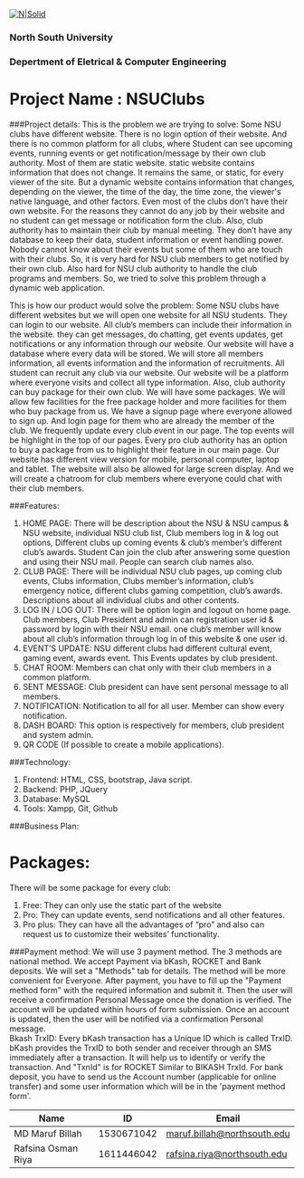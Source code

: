[![N|Solid](http://www.northsouth.edu/newassets/images/nsu-photo/logo-4.png)]()

###  North South University
###  Depertment of Eletrical & Computer Engineering

# Project Name : NSUClubs



###Project details:
This is the problem we are trying to solve: Some NSU clubs have different website. There is no login option of their website. And there is no common platform for all clubs, where Student can see upcoming events, running events or get notification/message by their own club authority. Most of them are static website. static website contains information that does not change. It remains the same, or static, for every viewer of the site. But a dynamic website contains information that changes, depending on the viewer, the time of the day, the time zone, the viewer's native language, and other factors.  Even most of the clubs don’t have their own website. For the reasons they cannot do any job by their website and no student can get message or notification form the club. Also, club authority has to maintain their club by manual meeting. They don’t have any database to keep their data, student information or event handling power. Nobody cannot know about their events but some of them who are touch with their clubs. So, it is very hard for NSU club members to get notified by their own club. Also hard for NSU club authority to handle the club programs and members. So, we tried to solve this problem through a dynamic web application.

This is how our product would solve the problem: Some NSU clubs have different websites but we will open one website for all NSU students. They can login to our website. All club’s members can include their information in the website. they can get messages, do chatting, get events updates, get notifications or any information through our website.  Our website will have a database where every data will be stored. We will store all members information, all events information and the information of recruitments. All student can recruit any club via our website. Our website will be a platform where everyone visits and collect all type information. Also, club authority can buy package for their own club. We will have some packages. We will allow few facilities for the free package holder and more facilities for them who buy package from us. We have a signup page where everyone allowed to sign up. And login page for them who are already the member of the club. We frequently update every club event in our page. The top events will be highlight in the top of our pages. Every pro club authority has an option to buy a package from us to highlight their feature in our main page. Our website has different view version for mobile, personal computer, laptop and tablet. The website will also be allowed for large screen display. And we will create a chatroom for club members where everyone could chat with their club members.

###Features: 
1. HOME PAGE: There will be description about the NSU & NSU campus & NSU website, individual NSU club list, Club members log in & log out options, Different clubs up coming events & club’s member’s different club’s awards. Student Can join the club after answering some question and using their NSU mail. People can search club names also.
2. CLUB PAGE: There will be individual NSU club pages, up coming club events, Clubs information, Clubs member’s information, club’s emergency notice, different clubs gaming competition, club’s awards. Descriptions about all individual clubs and other contents.
3. LOG IN / LOG OUT: There will be option login and logout on home page. Club members, Club President and admin can registration user id & password by login with their NSU email. one club’s member will know about all club’s information through log in of this website & one user id.
4. EVENT’S UPDATE: NSU different clubs had different cultural event, gaming event, awards event. This Events updates by club president.
5. CHAT ROOM: Members can chat only with their club members in a common platform.
6. SENT MESSAGE: Club president can have sent personal message to all members.
7. NOTIFICATION: Notification to all for all user. Member can show every notification.
8. DASH BOARD: This option is respectively for members, club president and system admin.
9. QR CODE (If possible to create a mobile applications).

###Technology: 
1. Frontend: HTML, CSS, bootstrap, Java script.
2. Backend: PHP, JQuery
3. Database: MySQL                        
4. Tools: Xampp, Git, Github

###Business Plan:
# Packages: 
There will be some package for every club:
1. Free: They can only use the static part of the website
2. Pro: They can update events, send notifications and all other features.
3. Pro plus: They can have all the advantages of “pro” and also can request us to customize their websites’ functionality. 

###Payment method: 
We will use 3 payment method. The 3 methods are national method. We accept Payment via bKash, ROCKET and Bank deposits. We will set a "Methods" tab for details. The method will be more convenient for Everyone. After payment, you have to fill up the "Payment method form" with the required information and submit it. Then the user will receive a confirmation Personal Message once the donation is verified. The account will be updated within hours of form submission. Once an account is updated, then the user will be notified via a confirmation Personal message.  
Bkash TrxID: Every bKash transaction has a Unique ID which is called TrxID. bKash provides the TrxID to both sender and receiver through an SMS immediately after a transaction. It will help us to identify or verify the transaction. And "TxnId" is for ROCKET Similar to BIKASH TrxId. For bank deposit, you have to send us the Account number (applicable for online transfer) and some user information which will be in the 'payment method form'.
           
                                                   
                                                   

| Name | ID| Email| 
| ------ | ------ | ------ |
| MD Maruf Billah | 1530671042| maruf.billah@northsouth.edu| 
| Rafsina Osman Riya | 1611446042| rafsina.riya@northsouth.edu| 
